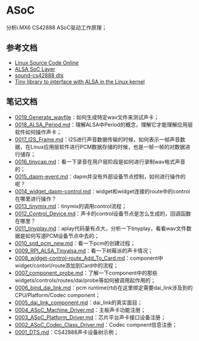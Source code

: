 # ASoC

分析i.MX6 CS42888 ASoC驱动工作原理；

## 参考文档

* [Linux Source Code Online](https://elixir.bootlin.com/linux/latest/source)
* [ALSA SoC Layer](https://www.kernel.org/doc/html/v4.11/sound/soc/index.html)
* [sound-cs42888 dts](https://github.com/torvalds/linux/blob/master/arch/arm/boot/dts/imx6qdl-sabreauto.dtsi#L124)
* [Tiny library to interface with ALSA in the Linux kernel](https://github.com/tinyalsa/tinyalsa)

## 笔记文档

* [0019_Generate_wavfile](docs/0019_Generate_wavfile/README.md)：如何生成特定wav文件来测试声卡；
* [0018_ALSA_Period.md](docs/0018_ALSA_Period.md)：理解ALSA中Period的概念，理解它才能理解应用层软件如何操作声卡；
* [0017_I2S_Frame.md](docs/0017_I2S_Frame.md)：I2S进行声音数据传输的时候，如何表示一帧声音数据，在Linux应用层软件进行PCM数据存储的时候，也是一帧一帧的对数据进行储存；
* [0016_tinycap.md](docs/0016_tinycap.md)：看一下录音在用户层阶段是如何进行录制wav格式声音的；
* [0015_dapm-event.md](docs/0015_dapm-event.md)：dapm并没有外部设备节点控制，如何进行操作的呢？
* [0014_widget_dapm-control.md](docs/0014_widget_dapm-cmntrol.md)：widget和widget连接的route中的control在哪里进行操作？
* [0013_tinymix.md](docs/0013_tinymix.md)：tinymix的调用control流程；
* [0012_Control_Device.md](docs/0012_Control_Device.md)：声卡的control设备节点是怎么生成的，回调函数在哪里？
* [0011_tinyplay.md](docs/0011_tinyplay.md)：aplay代码量有点大，分析一下tinyplay，看看wav文件数据是如何写道PCM设备节点中去的；
* [0010_snd_pcm_new.md](docs/0010_snd_pcm_new.md)：看一下pcm的创建过程；
* [0009_RPI_ALSA_Tinyalsa.md](docs/0009_RPI_ALSA_Tinyalsa.md)：看一下树莓派的声卡情况；
* [0008_widget-control-route_Add_To_Card.md](docs/0008_widget-control-route_Add_To_Card.md)：component中widget/contorl/route添加到Card中的流程；
* [0007_component_probe.md](docs/0007_component_probe.md)：了解一下component中的那些widgets/controls/routes/dai/probe等如何被调用起作用的；
* [0006_bind_dai_link.md](docs/0006_bind_dai_link.md)：pcm runtime(rtd)在这里绑定需要dai_link涉及到的CPU/Platform/Codec component；
* [0005_dai_link_component.md](docs/0005_dai_link_component.md)：dai_link的真实面目；
* [0004_ASoC_Machine_Driver.md](docs/0004_ASoC_Machine_Driver.md)：主板声卡功能注册；
* [0003_ASoC_Platform_Driver.md](docs/0003_ASoC_Platform_Driver.md)：芯片平台声卡接口设备注册；
* [0002_ASoC_Codec_Class_Driver.md](docs/0002_ASoC_Codec_Class_Driver.md)：Codec compnent信息注册；
* [0001_DTS.md](docs/0001_DTS.md)：CS42888声卡设备树示例；